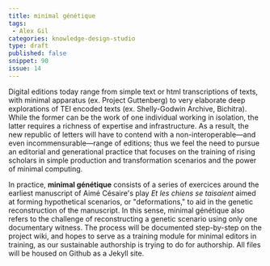 ```yaml
---
title: minimal génétique
tags:
 - Alex Gil
categories: knowledge-design-studio
type: draft
published: false
snippet: 90
issue: 14
---
```


Digital editions today range from simple text or html transcriptions of texts, with minimal apparatus (ex. Project Guttenberg) to very elaborate deep explorations of TEI encoded texts (ex. Shelly-Godwin Archive, Bichitra). While the former can be the work of one individual working in isolation, the latter requires a richness of expertise and infrastructure. As a result, the new republic of letters will have to contend with a non-interoperable—and even incommensurable—range of editions; thus we feel the need to pursue an editorial and generational practice that focuses on the training of rising scholars in simple production and transformation scenarios and the power of minimal computing.

In practice, **minimal génétique** consists of a series of exercices around the earliest manuscript of Aimé Césaire's play *Et les chiens se taisaient* aimed at forming hypothetical scenarios, or "deformations," to aid in the genetic reconstruction of the manuscript. In this sense, minimal génétique also refers to the challenge of reconstructing a genetic scenario using only one documentary witness. The process will be documented step-by-step on the project wiki, and hopes to serve as a training module for minimal editors in training, as our sustainable authorship is trying to do for authorship. All files will be housed on Github as a Jekyll site. 
